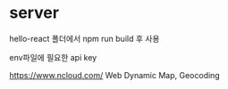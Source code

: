 # server
hello-react 폴더에서 npm run build 후 사용

env파일에 필요한 api key

https://www.ncloud.com/
Web Dynamic Map, Geocoding
